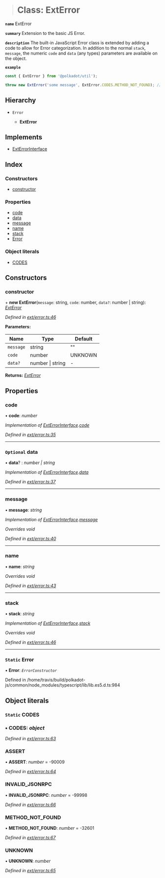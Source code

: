 > # Class: ExtError

**`name`** ExtError

**`summary`** Extension to the basic JS Error.

**`description`** 
The built-in JavaScript Error class is extended by adding a code to allow for Error categorization. In addition to the normal `stack`, `message`, the numeric `code` and `data` (any types) parameters are available on the object.

**`example`** 
<BR>

```javascript
const { ExtError } from '@polkadot/util');

throw new ExtError('some message', ExtError.CODES.METHOD_NOT_FOUND); // => error.code = -32601
```

## Hierarchy

* `Error`

  * **ExtError**

## Implements

* [ExtErrorInterface](../interfaces/_types_.exterrorinterface.md)

## Index

### Constructors

* [constructor](_ext_error_.exterror.md#constructor)

### Properties

* [code](_ext_error_.exterror.md#code)
* [data](_ext_error_.exterror.md#optional-data)
* [message](_ext_error_.exterror.md#message)
* [name](_ext_error_.exterror.md#name)
* [stack](_ext_error_.exterror.md#stack)
* [Error](_ext_error_.exterror.md#static-error)

### Object literals

* [CODES](_ext_error_.exterror.md#static-codes)

## Constructors

###  constructor

\+ **new ExtError**(`message`: string, `code`: number, `data?`: number | string): *[ExtError](_ext_error_.exterror.md)*

*Defined in [ext/error.ts:46](https://github.com/polkadot-js/common/blob/395569c/packages/util/src/ext/error.ts#L46)*

**Parameters:**

Name | Type | Default |
------ | ------ | ------ |
`message` | string | "" |
`code` | number |  UNKNOWN |
`data?` | number \| string | - |

**Returns:** *[ExtError](_ext_error_.exterror.md)*

## Properties

###  code

• **code**: *number*

*Implementation of [ExtErrorInterface](../interfaces/_types_.exterrorinterface.md).[code](../interfaces/_types_.exterrorinterface.md#code)*

*Defined in [ext/error.ts:35](https://github.com/polkadot-js/common/blob/395569c/packages/util/src/ext/error.ts#L35)*

___

### `Optional` data

• **data**? : *number | string*

*Implementation of [ExtErrorInterface](../interfaces/_types_.exterrorinterface.md).[data](../interfaces/_types_.exterrorinterface.md#optional-data)*

*Defined in [ext/error.ts:37](https://github.com/polkadot-js/common/blob/395569c/packages/util/src/ext/error.ts#L37)*

___

###  message

• **message**: *string*

*Implementation of [ExtErrorInterface](../interfaces/_types_.exterrorinterface.md).[message](../interfaces/_types_.exterrorinterface.md#message)*

*Overrides void*

*Defined in [ext/error.ts:40](https://github.com/polkadot-js/common/blob/395569c/packages/util/src/ext/error.ts#L40)*

___

###  name

• **name**: *string*

*Overrides void*

*Defined in [ext/error.ts:43](https://github.com/polkadot-js/common/blob/395569c/packages/util/src/ext/error.ts#L43)*

___

###  stack

• **stack**: *string*

*Implementation of [ExtErrorInterface](../interfaces/_types_.exterrorinterface.md).[stack](../interfaces/_types_.exterrorinterface.md#stack)*

*Overrides void*

*Defined in [ext/error.ts:46](https://github.com/polkadot-js/common/blob/395569c/packages/util/src/ext/error.ts#L46)*

___

### `Static` Error

▪ **Error**: *`ErrorConstructor`*

Defined in /home/travis/build/polkadot-js/common/node_modules/typescript/lib/lib.es5.d.ts:984

## Object literals

### `Static` CODES

### ▪ **CODES**: *object*

*Defined in [ext/error.ts:63](https://github.com/polkadot-js/common/blob/395569c/packages/util/src/ext/error.ts#L63)*

###  ASSERT

• **ASSERT**: *number* =  -90009

*Defined in [ext/error.ts:64](https://github.com/polkadot-js/common/blob/395569c/packages/util/src/ext/error.ts#L64)*

###  INVALID_JSONRPC

• **INVALID_JSONRPC**: *number* =  -99998

*Defined in [ext/error.ts:66](https://github.com/polkadot-js/common/blob/395569c/packages/util/src/ext/error.ts#L66)*

###  METHOD_NOT_FOUND

• **METHOD_NOT_FOUND**: *number* =  -32601

*Defined in [ext/error.ts:67](https://github.com/polkadot-js/common/blob/395569c/packages/util/src/ext/error.ts#L67)*

###  UNKNOWN

• **UNKNOWN**: *number*

*Defined in [ext/error.ts:65](https://github.com/polkadot-js/common/blob/395569c/packages/util/src/ext/error.ts#L65)*